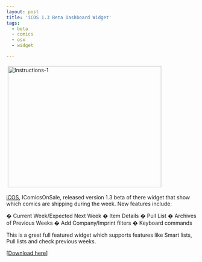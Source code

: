 ```yaml
---
layout: post
title: 'iCOS 1.3 Beta Dashboard Widget'
tags:
  - beta
  - comics
  - osx
  - widget

---
```


<img src="http://www.the8thsign.com/wp-content/uploads/2006/09/instructions-1.jpg" alt="Instructions-1" border="0" height="322" hspace="4" vspace="4" width="407" /><span style="font-size: 0pt"></span>

<a href="http://www.icomicsonsale.com/content/">iCOS</a>, IComicsOnSale, released version 1.3 beta of there widget that show which comics are shipping during the week. New features include:

� Current Week/Expected Next Week
� Item Details
� Pull List
� Archives of Previous Weeks
� Add Company/Imprint filters
� Keyboard commands

This is a great full featured widget which supports features like Smart lists, Pull lists and check previous weeks.

[<a href="http://www.icomicsonsale.com/content/?page_id=29">Download here</a>]

<!-- technorati tags start -->
<!-- technorati tags end -->
